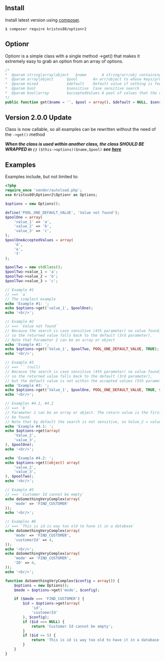 ## Install
Install latest version using [composer](https://getcomposer.org/).
```
$ composer require kristos80/optionr2
```

## Optionr
Optionr is a simple class with a single method ->get() that makes it extremely easy to grab an option 
from an array of options.

```php
/*
*  @param string|array|object	$name    	A string/arr/obj containing the name of the key/attribute to search for
*  @param array|object  	$pool 		An arr/object to whose keys/properties will search in
*  @param mixed         	$default	Default value if nothing is found
*  @param bool          	$sensitive	Case sensitive search
*  @param bool|array    	$acceptedValues A pool of values that the return/default value should belong to
*/
public function get($name = '', $pool = array(), $default = NULL, $sensitive = FALSE, $acceptedValues = FALSE) 
```
## Version 2.0.0 Update
Class is now callable, so all examples can be rewritten without the need of the ```->get()``` method

***When the class is used within another class, the class SHOULD BE WRAPPED in `()`***
```($this->options)($name,$pool)```
***see [here](https://stackoverflow.com/questions/41460662/why-php-invoke-not-working-when-triggered-from-an-object-property)***

## Examples
Examples include, but not limited to:

```php
<?php
require_once 'vendor/autoload.php';
use Kristos80\Optionr2\Optionr as Options;

$options = new Options();

define('POOL_ONE_DEFAULT_VALUE', 'Value not found');
$poolOne = array(
	'value_1' => 'a',
	'value_2' => 'b',
	'value_3' => 'c',
);
$poolOneAcceptedValues = array(
	'd',
	'e',
	'f'
);

$poolTwo = new stdClass();
$poolTwo->value_1 = 'a';
$poolTwo->value_2 = 'b';
$poolTwo->value_3 = 'c';

// Example #1
// ==> `a`
// The simplest example
echo 'Example #1: ';
echo $options->get('value_1', $poolOne);
echo '<br/>';

// Example #2
// ==> `Value not found`
// Because the search is case sensitive (4th parameter) no value found,
// so the returned value falls back to the default (3rd parameter).
// Note that Parameter 2 can be an array or object
echo 'Example #2: ';
echo $options->get('Value_1', $poolTwo, POOL_ONE_DEFAULT_VALUE, TRUE);
echo '<br/>';

// Example #3
// ==> `` (null)
// Because the search is case sensitive (4th parameter) no value found,
// so the returned value falls back to the default (3rd parameter),
// but the default value is not within the accepted values (5th parameter)
echo 'Example #3: ';
echo $options->get('Value_1', $poolOne, POOL_ONE_DEFAULT_VALUE, TRUE, $poolOneAcceptedValues);
echo '<br/>';

// Examples #4.1, #4.2
// ==> `b`
// Parameter 1 can be an array or object. The return value is the first one to
// be found.
// Note that by default the search is not sensitive, so Value_2 = value_2
echo 'Example #4.1: ';
echo $options->get(array(
	'Value_2',
	'value_3',
), $poolOne);
echo '<br/>';

echo 'Example #4.2: ';
echo $options->get((object) array(
	'value_2',
	'value_3',
), $poolTwo);
echo '<br/>';

// Example #5
// ==> `Customer Id cannot be empty`
echo doSomethingVeryComplex(array(
	'mode' => 'FIND_CUSTOMER'
));
echo '<br/>';

// Examples #6
// ==> `This is id is way too old to have it in a database`
echo doSomethingVeryComplex(array(
	'mode' => 'FIND_CUSTOMER',
	'customerId' => 4,
));
echo '<br/>';
echo doSomethingVeryComplex(array(
	'mode' => 'FIND_CUSTOMER',
	'ID' => 4,
));
echo '<br/>';

function doSomethingVeryComplex($config = array()) {
	$options = new Options();
	$mode = $options->get('mode', $config);

	if ($mode === 'FIND_CUSTOMER') {
		$id = $options->get(array(
			'id',
			'customerId'
		), $config);
		if ($id === NULL) {
			return 'Customer Id cannot be empty';
		}
		if ($id <= 5) {
			return 'This is id is way too old to have it in a database';
		}
	}
}
```
